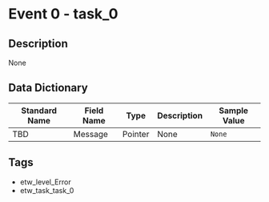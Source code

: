 # Event 0 - task_0

## Description
None

## Data Dictionary
|Standard Name|Field Name|Type|Description|Sample Value|
|---|---|---|---|---|
|TBD|Message|Pointer|None|`None`|

## Tags
* etw_level_Error
* etw_task_task_0